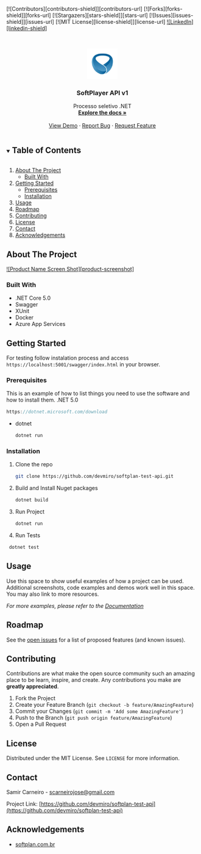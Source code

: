 
[![Contributors][contributors-shield]][contributors-url]
[![Forks][forks-shield]][forks-url]
[![Stargazers][stars-shield]][stars-url]
[![Issues][issues-shield]][issues-url]
[![MIT License][license-shield]][license-url]
[![LinkedIn][linkedin-shield]][linkedin-url]



<!-- PROJECT LOGO -->
<br />
<p align="center">
  <a href="https://www.softplan.com.br">
    <img src="images/logo.jpg" alt="Logo" width="80" height="80">
  </a>

  <h3 align="center">SoftPlayer API v1</h3>

  <p align="center">
    Processo seletivo .NET
    <br />
    <a href="https://github.com/devmiro/softplan-test-api"><strong>Explore the docs »</strong></a>
    <br />
    <br />
    <a href="https://github.com/devmiro/softplan-test-api">View Demo</a>
    ·
    <a href="https://github.com/devmiro/softplan-test-api/issues">Report Bug</a>
    ·
    <a href="https://github.com/devmiro/softplan-test-api/issues">Request Feature</a>
  </p>
</p>



<!-- TABLE OF CONTENTS -->
<details open="open">
  <summary><h2 style="display: inline-block">Table of Contents</h2></summary>
  <ol>
    <li>
      <a href="#about-the-project">About The Project</a>
      <ul>
        <li><a href="#built-with">Built With</a></li>
      </ul>
    </li>
    <li>
      <a href="#getting-started">Getting Started</a>
      <ul>
        <li><a href="#prerequisites">Prerequisites</a></li>
        <li><a href="#installation">Installation</a></li>
      </ul>
    </li>
    <li><a href="#usage">Usage</a></li>
    <li><a href="#roadmap">Roadmap</a></li>
    <li><a href="#contributing">Contributing</a></li>
    <li><a href="#license">License</a></li>
    <li><a href="#contact">Contact</a></li>
    <li><a href="#acknowledgements">Acknowledgements</a></li>
  </ol>
</details>



<!-- ABOUT THE PROJECT -->
## About The Project

[![Product Name Screen Shot][product-screenshot]](https://softplan.com.br)


### Built With

* .NET Core 5.0
* Swagger
* XUnit
* Docker
* Azure App Services


<!-- GETTING STARTED -->
## Getting Started

For testing follow instalation process and access `https://localhost:5001/swagger/index.html` in your browser.

### Prerequisites

This is an example of how to list things you need to use the software and how to install them.
.NET 5.0
```C#
https://dotnet.microsoft.com/download
```
* dotnet
  ```sh
  dotnet run
  ```

### Installation

1. Clone the repo
   ```sh
   git clone https://github.com/devmiro/softplan-test-api.git
   ```
2. Build and Install Nuget packages
   ```sh
   dotnet build
   ```
3. Run Project
    ```sh
   dotnet run
   ```
4. Run Tests
  ```sh
   dotnet test
   ```



<!-- USAGE EXAMPLES -->
## Usage

Use this space to show useful examples of how a project can be used. Additional screenshots, code examples and demos work well in this space. You may also link to more resources.

_For more examples, please refer to the [Documentation](https://softplan.com.br)_



<!-- ROADMAP -->
## Roadmap

See the [open issues](https://github.com/devmiro/softplan-test-api/issues) for a list of proposed features (and known issues).



<!-- CONTRIBUTING -->
## Contributing

Contributions are what make the open source community such an amazing place to be learn, inspire, and create. Any contributions you make are **greatly appreciated**.

1. Fork the Project
2. Create your Feature Branch (`git checkout -b feature/AmazingFeature`)
3. Commit your Changes (`git commit -m 'Add some AmazingFeature'`)
4. Push to the Branch (`git push origin feature/AmazingFeature`)
5. Open a Pull Request



<!-- LICENSE -->
## License

Distributed under the MIT License. See `LICENSE` for more information.



<!-- CONTACT -->
## Contact

Samir Carneiro - scarneirojose@gmail.com

Project Link: [https://github.com/devmiro/softplan-test-api](https://github.com/devmiro/softplan-test-api)



<!-- ACKNOWLEDGEMENTS -->
## Acknowledgements

* [softplan.com.br](Softplan)





<!-- MARKDOWN LINKS & IMAGES -->
<!-- https://www.markdownguide.org/basic-syntax/#reference-style-links -->
[linkedin-url]: https://linkedin.com/in/samircarneiro